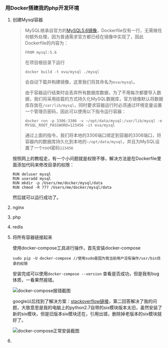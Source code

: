 ###  用Docker搭建我的php开发环境

1. 创建Mysql容器

   > MySQL继承自官方的[MySQL5.6镜像](https://registry.hub.docker.com/_/mysql)，Dockerfile仅有一行，无需做任何额外处理，因为普通需求官方都已经在镜像中实现了，因此Dockerfile的内容为：
   >
   > ```
   > FROM mysql:5.6
   > ```
   >
   > 在项目根目录下运行
   >
   > ```
   > docker build -t eva/mysql ./mysql
   >
   > ```
   >
   > 会自动下载并构建镜像，这里我们将其命名为`eva/mysql`。
   >
   > 由于容器运行结束时会丢弃所有数据库数据，为了不用每次都要导入数据，我们将采用挂载的方式持久化MySQL数据库，官方镜像默认将数据库存放在`/var/lib/mysql`，同时要求容器运行时必须通过环境变量设置一个管理员密码，因此可以使用以下指令运行容器：
   >
   > ```
   > docker run -p 3306:3306 -v ~/opt/data/mysql:/var/lib/mysql -e MYSQL_ROOT_PASSWORD=123456 -it eva/mysql
   >
   > ```
   >
   > 通过上面的指令，我们将本地的3306端口绑定到容器的3306端口，将容器内的数据库持久化到本地的`~/opt/data/mysql`，并且为MySQL设置了一个root密码`123456`

   按照网上的教程走，有一个小问题就是权限不够，解决方法是在Dockerfile里面添加代码来修改目录的权限：

   ```
   RUN deluser mysql
   RUN useradd mysql
   RUN mkdir -p /Users/me/docker/mysql/data
   RUN chmod -R 777 /Users/me/docker/mysql/data
   ```

   然后就可以运行成功了。

2. nginx

3. php

4. redis

5. 将所有容器链接起来

   使用docker-compose工具进行操作，首先安装docker-compose

   `sudo pip -U docker-compose //使用sudo是因为我当前用户没有操作/usr/bin目录的权限`

   安装完成可以使用`docker-compose --version` 查看是否成功，但是我有bug体质，一看果然报错。

   ![docker-compose报错截图](https://ooo.0o0.ooo/2017/03/30/58dc6b86a82a2.png)

   google以后找到了解决方案：[stackoverflow链接](http://stackoverflow.com/questions/27630114/matplotlib-issue-on-os-x-importerror-cannot-import-name-thread)，第二回答解决了我的问题，大致意思是我的电脑上的python2.7自带的six模块版本太旧，虽然安装了新的six模块，但是旧版本six模块还在，引用出错，删除掉老版本的six模块就好了。

   ![docker-compose正常安装截图](https://ooo.0o0.ooo/2017/03/30/58dc6c6be6c41.png)

6. 